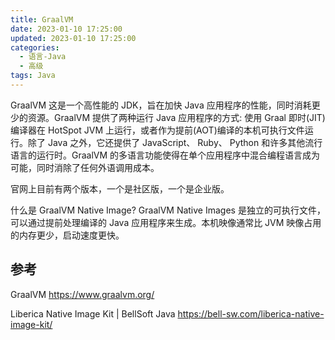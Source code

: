 ```yaml
---
title: GraalVM
date: 2023-01-10 17:25:00
updated: 2023-01-10 17:25:00
categories:
  - 语言-Java
  - 高级
tags: Java
---
```


GraalVM 这是一个高性能的 JDK，旨在加快 Java 应用程序的性能，同时消耗更少的资源。GraalVM 提供了两种运行 Java 应用程序的方式: 使用 Graal 即时(JIT)编译器在 HotSpot JVM 上运行，或者作为提前(AOT)编译的本机可执行文件运行。除了 Java 之外，它还提供了 JavaScript、 Ruby、 Python 和许多其他流行语言的运行时。GraalVM 的多语言功能使得在单个应用程序中混合编程语言成为可能，同时消除了任何外语调用成本。

官网上目前有两个版本，一个是社区版，一个是企业版。

什么是 GraalVM Native Image?
GraalVM Native Images 是独立的可执行文件，可以通过提前处理编译的 Java 应用程序来生成。本机映像通常比 JVM 映像占用的内存更少，启动速度更快。

## 参考

GraalVM
<https://www.graalvm.org/>

Liberica Native Image Kit | BellSoft Java
<https://bell-sw.com/liberica-native-image-kit/>
